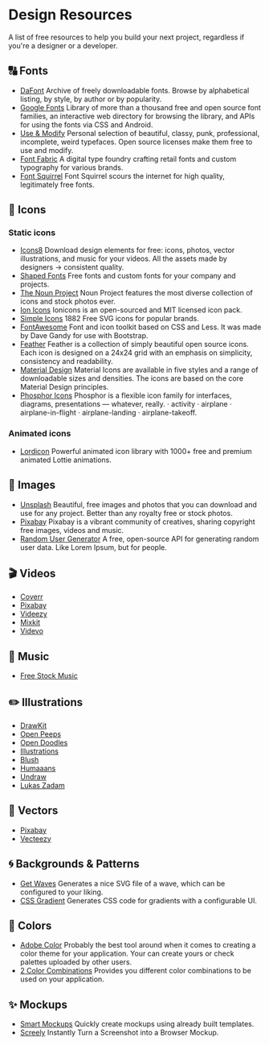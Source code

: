 # Design Resources

A list of free resources to help you build your next project, regardless if you're a designer or a developer.

## 🔠 Fonts

- [DaFont](https://wwww.dafont.com) Archive of freely downloadable fonts. Browse by alphabetical listing, by style, by author or by popularity.
- [Google Fonts](https://fonts.google.com) Library of more than a thousand free and open source font families, an interactive web directory for browsing the library, and APIs for using the fonts via CSS and Android.
- [Use & Modify](https://usemodify.com) Personal selection of beautiful, classy, punk, professional, incomplete, weird typefaces. Open source licenses make them free to use and modify.
- [Font Fabric](https://www.fontfabric.com/free-fonts) A digital type foundry crafting retail fonts and custom typography for various brands.
- [Font Squirrel](https://www.fontsquirrel.com) Font Squirrel scours the internet for high quality, legitimately free fonts.

## 👤 Icons

### Static icons

- [Icons8](https://icons8.com/icons) Download design elements for free: icons, photos, vector illustrations, and music for your videos. All the assets made by designers → consistent quality.
- [Shaped Fonts](https://shapedfonts.com/iconclub) Free fonts and custom fonts for your company and projects.
- [The Noun Project](https://thenounproject.com) Noun Project features the most diverse collection of icons and stock photos ever.
- [Ion Icons](https://ionicons.com) Ionicons is an open-sourced and MIT licensed icon pack.
- [Simple Icons](https://simpleicons.org) 1882 Free SVG icons for popular brands.
- [FontAwesome](https://fontawesome.com) Font and icon toolkit based on CSS and Less. It was made by Dave Gandy for use with Bootstrap.
- [Feather](https://feathericons.com) Feather is a collection of simply beautiful open source icons. Each icon is designed on a 24x24 grid with an emphasis on simplicity, consistency and readability.
- [Material Design](https://material.io/resources/icons) Material Icons are available in five styles and a range of downloadable sizes and densities. The icons are based on the core Material Design principles.
- [Phosphor Icons](https://phosphoricons.com) Phosphor is a flexible icon family for interfaces, diagrams, presentations — whatever, really. · activity · airplane · airplane-in-flight · airplane-landing · airplane-takeoff.

### Animated icons

- [Lordicon](https://lordicon.com/free-icons) Powerful animated icon library with 1000+ free and premium animated Lottie animations.

## 🌅 Images

- [Unsplash](https://unsplash.com) Beautiful, free images and photos that you can download and use for any project. Better than any royalty free or stock photos.
- [Pixabay](https://pixabay.com) Pixabay is a vibrant community of creatives, sharing copyright free images, videos and music.
- [Random User Generator](randomuser.me) A free, open-source API for generating random user data. Like Lorem Ipsum, but for people.

## 🎬 Videos

- [Coverr](https://coverr.co)
- [Pixabay](https://pixabay.com)
- [Videezy](https://www.videezy.com)
- [Mixkit](https://mixkit.co)
- [Videvo](https://www.videvo.net/stock-video-footage)

## 🎸 Music

- [Free Stock Music](https://www.free-stock-music.com)

## ✏️ Illustrations

- [DrawKit](https://www.drawkit.io/#products)
- [Open Peeps](https://www.openpeeps.com)
- [Open Doodles](https://www.opendoodles.com)
- [Illustrations](https://illustrations.co)
- [Blush](https://blush.design)
- [Humaaans](https://www.humaaans.com)
- [Undraw](https://undraw.co/illustrations)
- [Lukas Zadam](https://lukaszadam.com/illustrations)

## 📐 Vectors

- [Pixabay](https://pixabay.com)
- [Vecteezy](https://www.vecteezy.com)

## 🌀 Backgrounds & Patterns

- [Get Waves](https://getwaves.io) Generates a nice SVG file of a wave, which can be configured to your liking.
- [CSS Gradient](https://cssgradient.io) Generates CSS code for gradients with a configurable UI.

## 🎨 Colors

- [Adobe Color](https://color.adobe.com) Probably the best tool around when it comes to creating a color theme for your application. Your can create yours or check palettes uploaded by other users.
- [2 Color Combinations](https://2colors.colorion.co/) Provides you different color combinations to be used on your application.

## ✨ Mockups

- [Smart Mockups](https://smartmockups.com) Quickly create mockups using already built templates.
- [Screely](https://www.screely.com) Instantly Turn a Screenshot into a Browser Mockup.
